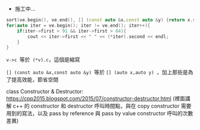 * 施工中...



```c++
sort(ve.begin(), ve.end(), [] (const auto &x,const auto &y) {return x.second == y.second ? x.first < y.first : x.second > y.second;});
for(auto iter = ve.begin(); iter != ve.end(); iter++){
    if(iter->first < 91 && iter->first > 64){
        cout << iter->first << " " << (*iter).second << endl;
    }
}
```

`v->c `等於` (*v).c`，這個是縮寫

`[] (const auto &x,const auto &y) `等於 `[] (auto x,auto y) `，加上那些是為了提高效能，節省空間





class Constructor & Destructor: https://cpp2015.blogspot.com/2015/07/constructor-destructor.html (裡面講解 c++ 的 constructor 和 destructor 呼叫時間點，與在 copy constructor 需要用到的寫法，以及 pass by reference 與 pass by value constructor 呼叫的次數差異)
